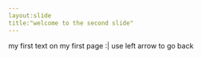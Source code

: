 ```yaml
---
layout:slide
title:"welcome to the second slide"
---
```

my first text on my first page :|
use left arrow to go back
